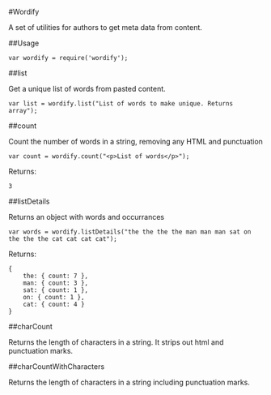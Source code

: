 #Wordify

A set of utilities for authors to get meta data from content.

##Usage

```
var wordify = require('wordify');
```

##list

Get a unique list of words from pasted content.

```
var list = wordify.list("List of words to make unique. Returns array");
```

##count

Count the number of words in a string, removing any HTML and punctuation

```
var count = wordify.count("<p>List of words</p>");
```

Returns:

```
3
```

##listDetails

Returns an object with words and occurrances

```
var words = wordify.listDetails("the the the the man man man sat on the the the cat cat cat cat");
```

Returns:

```
{
	the: { count: 7 }, 
	man: { count: 3 }, 
	sat: { count: 1 }, 
	on: { count: 1 }, 
	cat: { count: 4 }
}
```


##charCount

Returns the length of characters in a string. It strips out html and punctuation marks.

##charCountWithCharacters

Returns the length of characters in a string including punctuation marks.
